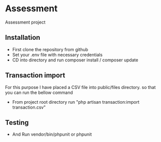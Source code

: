 # Assessment
Assessment project

## Installation

- First clone the repository from github
- Set your .env file with necessary credentials
- CD into directory and run composer install / composer update

## Transaction import
For this purpose I have placed a CSV file into public/files directory. so that you can run the bellow command
- From project root directory run "php artisan transaction:import transaction.csv"

## Testing
- And Run vendor/bin/phpunit or phpunit
